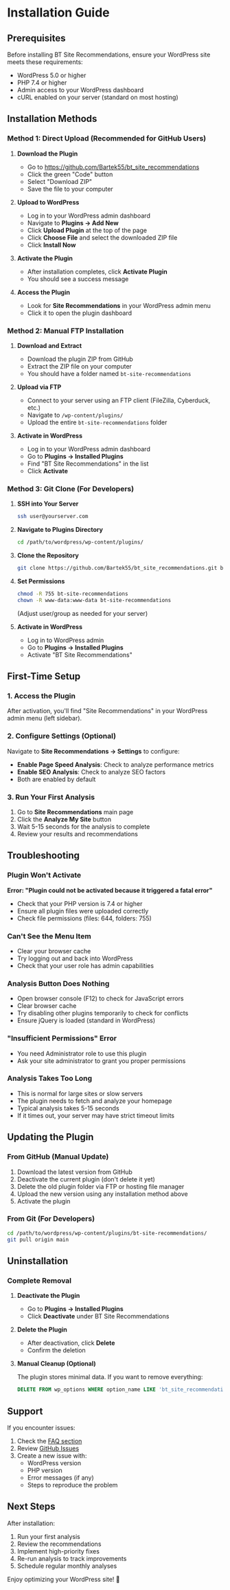 # Installation Guide

## Prerequisites

Before installing BT Site Recommendations, ensure your WordPress site meets these requirements:

- WordPress 5.0 or higher
- PHP 7.4 or higher
- Admin access to your WordPress dashboard
- cURL enabled on your server (standard on most hosting)

## Installation Methods

### Method 1: Direct Upload (Recommended for GitHub Users)

1. **Download the Plugin**
   - Go to https://github.com/Bartek55/bt_site_recommendations
   - Click the green "Code" button
   - Select "Download ZIP"
   - Save the file to your computer

2. **Upload to WordPress**
   - Log in to your WordPress admin dashboard
   - Navigate to **Plugins → Add New**
   - Click **Upload Plugin** at the top of the page
   - Click **Choose File** and select the downloaded ZIP file
   - Click **Install Now**

3. **Activate the Plugin**
   - After installation completes, click **Activate Plugin**
   - You should see a success message

4. **Access the Plugin**
   - Look for **Site Recommendations** in your WordPress admin menu
   - Click it to open the plugin dashboard

### Method 2: Manual FTP Installation

1. **Download and Extract**
   - Download the plugin ZIP from GitHub
   - Extract the ZIP file on your computer
   - You should have a folder named `bt-site-recommendations`

2. **Upload via FTP**
   - Connect to your server using an FTP client (FileZilla, Cyberduck, etc.)
   - Navigate to `/wp-content/plugins/`
   - Upload the entire `bt-site-recommendations` folder

3. **Activate in WordPress**
   - Log in to your WordPress admin dashboard
   - Go to **Plugins → Installed Plugins**
   - Find "BT Site Recommendations" in the list
   - Click **Activate**

### Method 3: Git Clone (For Developers)

1. **SSH into Your Server**
   ```bash
   ssh user@yourserver.com
   ```

2. **Navigate to Plugins Directory**
   ```bash
   cd /path/to/wordpress/wp-content/plugins/
   ```

3. **Clone the Repository**
   ```bash
   git clone https://github.com/Bartek55/bt_site_recommendations.git bt-site-recommendations
   ```

4. **Set Permissions**
   ```bash
   chmod -R 755 bt-site-recommendations
   chown -R www-data:www-data bt-site-recommendations
   ```
   (Adjust user/group as needed for your server)

5. **Activate in WordPress**
   - Log in to WordPress admin
   - Go to **Plugins → Installed Plugins**
   - Activate "BT Site Recommendations"

## First-Time Setup

### 1. Access the Plugin

After activation, you'll find "Site Recommendations" in your WordPress admin menu (left sidebar).

### 2. Configure Settings (Optional)

Navigate to **Site Recommendations → Settings** to configure:

- **Enable Page Speed Analysis**: Check to analyze performance metrics
- **Enable SEO Analysis**: Check to analyze SEO factors
- Both are enabled by default

### 3. Run Your First Analysis

1. Go to **Site Recommendations** main page
2. Click the **Analyze My Site** button
3. Wait 5-15 seconds for the analysis to complete
4. Review your results and recommendations

## Troubleshooting

### Plugin Won't Activate

**Error: "Plugin could not be activated because it triggered a fatal error"**

- Check that your PHP version is 7.4 or higher
- Ensure all plugin files were uploaded correctly
- Check file permissions (files: 644, folders: 755)

### Can't See the Menu Item

- Clear your browser cache
- Try logging out and back into WordPress
- Check that your user role has admin capabilities

### Analysis Button Does Nothing

- Open browser console (F12) to check for JavaScript errors
- Clear browser cache
- Try disabling other plugins temporarily to check for conflicts
- Ensure jQuery is loaded (standard in WordPress)

### "Insufficient Permissions" Error

- You need Administrator role to use this plugin
- Ask your site administrator to grant you proper permissions

### Analysis Takes Too Long

- This is normal for large sites or slow servers
- The plugin needs to fetch and analyze your homepage
- Typical analysis takes 5-15 seconds
- If it times out, your server may have strict timeout limits

## Updating the Plugin

### From GitHub (Manual Update)

1. Download the latest version from GitHub
2. Deactivate the current plugin (don't delete it yet)
3. Delete the old plugin folder via FTP or hosting file manager
4. Upload the new version using any installation method above
5. Activate the plugin

### From Git (For Developers)

```bash
cd /path/to/wordpress/wp-content/plugins/bt-site-recommendations/
git pull origin main
```

## Uninstallation

### Complete Removal

1. **Deactivate the Plugin**
   - Go to **Plugins → Installed Plugins**
   - Click **Deactivate** under BT Site Recommendations

2. **Delete the Plugin**
   - After deactivation, click **Delete**
   - Confirm the deletion

3. **Manual Cleanup (Optional)**
   
   The plugin stores minimal data. If you want to remove everything:
   
   ```sql
   DELETE FROM wp_options WHERE option_name LIKE 'bt_site_recommendations%';
   ```

## Support

If you encounter issues:

1. Check the [FAQ section](README.md#frequently-asked-questions)
2. Review [GitHub Issues](https://github.com/Bartek55/bt_site_recommendations/issues)
3. Create a new issue with:
   - WordPress version
   - PHP version
   - Error messages (if any)
   - Steps to reproduce the problem

## Next Steps

After installation:

1. Run your first analysis
2. Review the recommendations
3. Implement high-priority fixes
4. Re-run analysis to track improvements
5. Schedule regular monthly analyses

Enjoy optimizing your WordPress site! 🚀
